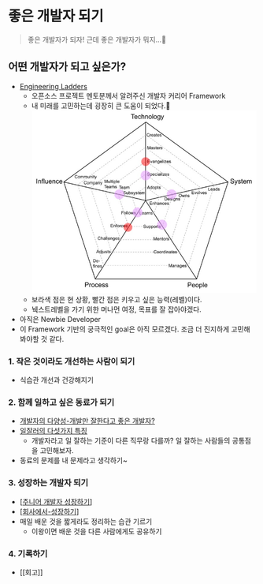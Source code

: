 # 좋은 개발자 되기

> 좋은 개발자가 되자!
> 근데 좋은 개발자가 뭐지...🤔

## 어떤 개발자가 되고 싶은가?

- [Engineering Ladders](http://www.engineeringladders.com/)
  - 오픈소스 프로젝트 멘토분께서 알려주신 개발자 커리어 Framework
  - 내 미래를 고민하는데 굉장히 큰 도움이 되었다.🙏
    ![나는 현재 이런 상황인듯 하다.](../../attachments/2021-08-30-00-28-46.png)
  - 보라색 점은 현 상황, 빨간 점은 키우고 싶은 능력(레벨)이다.
  - 눽스트레벨을 가기 위한 머나먼 여정, 목표를 잘 잡아야겠다.
- 아직은 Newbie Developer
- 이 Framework 기반의 궁극적인 goal은 아직 모르겠다. 조금 더 진지하게 고민해봐야할 것 같다.

### 1. 작은 것이라도 개선하는 사람이 되기

- 식습관 개선과 건강해지기

### 2. 함께 일하고 싶은 동료가 되기

- [개발자의 다양성-개발만 잘한다고 좋은 개발자?](<https://s3.ap-northeast-2.amazonaws.com/kcd-2019/resources/track2Session4(%E1%84%80%E1%85%B5%E1%86%B7%E1%84%8B%E1%85%AD%E1%84%92%E1%85%A1%E1%86%AB_reackKorea)%E1%84%8C%E1%85%A9%E1%87%82%E1%84%8B%E1%85%B3%E1%86%AB%E1%84%80%E1%85%A2%E1%84%87%E1%85%A1%E1%86%AF%E1%84%8C%E1%85%A1_%E1%84%83%E1%85%A1%E1%84%8B%E1%85%A3%E1%86%BC%E1%84%89%E1%85%A5%E1%86%BC.pdf>)
- [일잘러의 다섯가지 특징](https://brunch.co.kr/@curahee/44)
  - 개발자라고 일 잘하는 기준이 다른 직무랑 다를까? 일 잘하는 사람들의 공통점을 고민해보자.
- 동료의 문제를 내 문제라고 생각하기~

### 3. 성장하는 개발자 되기

- [[주니어 개발자 성장하기]]
- [[회사에서-성장하기]]
- 매일 배운 것을 짧게라도 정리하는 습관 기르기
  - 이왕이면 배운 것을 다른 사람에게도 공유하기

### 4. 기록하기

- [[회고]]

[//begin]: # "Autogenerated link references for markdown compatibility"
[주니어 개발자 성장하기]: <주니어 개발자 성장하기> "주니어 개발자 성장하기"
[회사에서-성장하기]: 회사에서-성장하기 "회사에서 성장하기"
[//end]: # "Autogenerated link references"
